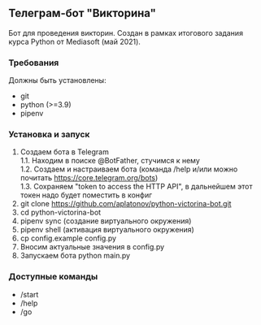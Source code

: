 ## Телеграм-бот "Викторина"

Бот для проведения викторин. Создан в рамках итогового задания курса Python от Mediasoft (май 2021).

### Требования
Должны быть установлены:
- git
- python (>=3.9)
- pipenv

### Установка и запуск

1. Создаем бота в Telegram  
   1.1. Находим в поиске @BotFather, стучимся к нему  
   1.2. Создаем и настраиваем бота (команда /help и/или можно почитать https://core.telegram.org/bots)  
   1.3. Сохраняем "token to access the HTTP API", в дальнейшем этот токен надо будет поместить в конфиг  
2. git clone https://github.com/aplatonov/python-victorina-bot.git
3. cd python-victorina-bot
4. pipenv sync (создание виртуального окружения)
5. pipenv shell (активация виртуального окружения)
6. cp config.example config.py
7. Вносим актуальные значения в config.py
8. Запускаем бота python main.py

### Доступные команды
- /start
- /help
- /go